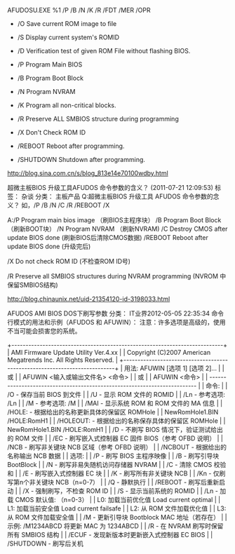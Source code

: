 AFUDOSU.EXE  %1  /P  /B  /N  /K  /R /FDT /MER /OPR

- /O		Save current ROM image to file     
- /S  		Display current system's ROMID    
- /D		Verification test of given ROM File without flashing BIOS.

- /P  		Program Main BIOS                                         
- /B  		Program Boot Block                                        
- /N  		Program NVRAM                 
- /K  		Program all non-critical blocks.

- /R  		Preserve ALL SMBIOS structure during programming          


- /X  		Don't Check ROM ID                                        
- /REBOOT  	Reboot after programming.                                 
- /SHUTDOWN  	Shutdown after programming.  




http://blog.sina.com.cn/s/blog_813e14e70100wdby.html

超微主板BIOS 升级工具AFUDOS 命令参数的含义？ (2011-07-21 12:09:53)
标签： 杂谈	分类： 主板产品
Q:超微主板BIOS 升级工具 AFUDOS  命令参数的念义？ 如，/P /B /N /C /R /REBOOT /X

 

A:/P Program main bios image             （刷BIOS主程序块）
 /B Program Boot Block                  （刷新BOOT块）
 /N Program NVRAM                       （刷新NVRAM)
 /C Destroy CMOS after update BIOS done  (刷新BIOS后清除CMOS数据)
  /REBOOT Reboot after update BIOS done   (升级完后)

 /X Do not check ROM ID                   (不检查ROM ID号)    

  /R Preserve all SMBIOS structures during NVRAM  programming    (NVROM 中保留SMBIOS结构)


http://blog.chinaunix.net/uid-21354120-id-3198033.html

AFUDOS AMI BIOS DOS下刷写参数
 分类： IT业界2012-05-05 22:35:34
命令行模式的用法和示例（AFUDOS 和 AFUWIN）：
注意：许多选项是高级的，使用不当可能会损害您的系统。

+---------------------------------------------------------------------------+
|                   AMI Firmware Update Utility  Ver.4.xx                   |
|      Copyright (C)2007 American Megatrends Inc. All Rights Reserved.      |
+---------------------------------------------------------------------------+
| 用法: AFUWIN [选项 1] [选项 2]...                            |
|           或                                                              |
|        AFUWIN <输入或输出文件名> <命令>                                   |
|           或                                                              |
|        AFUWIN <命令>                                                      |
| ------------------------------------------------------------------------- |
| 命令:                                                                     |
|         /O - 保存当前 BIOS 到文件                                         |
|         /U - 显示 ROM 文件的 ROMID                                        |
|        /Ln - 参考选项: /Ln                                                |
|         /M - 参考选项: /M                                                 |
|       /MAI - 显示系统 ROM 和 ROM 文件的 MA 信息                           |
|     /HOLE: - 根据给出的名称更新具体的保留区 ROMHole                       |
|              NewRomHole1.BIN /HOLE:RomH1                                  |
|  /HOLEOUT: - 根据给出的名称保存具体的保留区 ROMHole                       |
|              NewRomHole1.BIN /HOLE:RomH1                                  |
|         /D - 不刷写 BIOS 情况下，验证测试给出的 ROM 文件                  |
|        /EC - 刷写嵌入式控制器 EC 固件 BIOS（参考 OFBD 说明）              |
|       /NCB - 刷写非关键块 NCB 区域（参考 OFBD 说明）                      |
|    /NCBOUT - 根据给出的名称输出 NCB 数据                                  |
| 选项:                                                                     |
|         /P - 刷写 BIOS 主程序映像                                         |
|         /B - 刷写引导块 BootBlock                                         |
|         /N - 刷写非易失随机访问存储器 NVRAM                               |
|         /C - 清除 CMOS 校验和                                             |
|         /E - 刷写嵌入式控制器 EC 块                                       |
|         /K - 刷写所有非关键块 NCB                                         |
|        /Kn - 仅刷写第n个非关键块 NCB（n=0-7）                             |
|         /Q - 静默执行                                                     |
|    /REBOOT - 刷写后重新启动                                               |
|         /X - 强制刷写，不检查 ROM ID                                      |
|         /S - 显示当前系统的 ROMID                                         |
|        /Ln - 加载 CMOS 默认值: （n=0-3）                                  |
|              L0: 加载当前优化值 Load current optimal                      |
|              L1: 加载当前安全值 Load current failsafe                     |
|              L2: 从 ROM 文件加载优化值                                    |
|              L3: 从 ROM 文件加载安全值                                    |
|         /M - 更新引导块 Bootblock MAC 地址（若存在）                      |
|              示例: /M1234ABCD 将更新 MAC 为 1234ABCD                      |
|         /R - 在 NVRAM 刷写时保留所有 SMBIOS 结构                          |
|      /ECUF - 发现新版本时更新嵌入式控制器 EC BIOS                         |
|  /SHUTDOWN - 刷写后关机           